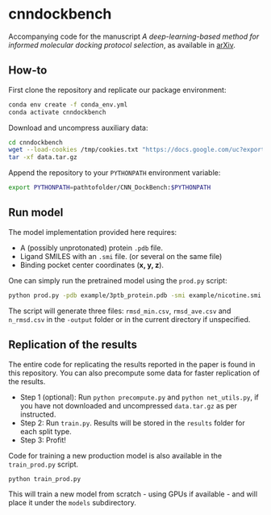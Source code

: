 # cnndockbench

Accompanying code for the manuscript _A deep-learning-based method for informed molecular docking protocol selection_, as available in [arXiv](https://arXiv).

## How-to

First clone the repository and replicate our package environment:

```bash
conda env create -f conda_env.yml
conda activate cnndockbench
```

Download and uncompress auxiliary data:

```bash
cd cnndockbench
wget --load-cookies /tmp/cookies.txt "https://docs.google.com/uc?export=download&confirm=$(wget --quiet --save-cookies /tmp/cookies.txt --keep-session-cookies --no-check-certificate 'https://docs.google.com/uc?export=download&id=1bUz4ZIzwNZgU67gsgOYlb4v1l2CrN5zk' -O- | sed -rn 's/.*confirm=([0-9A-Za-z_]+).*/\1\n/p')&id=1bUz4ZIzwNZgU67gsgOYlb4v1l2CrN5zk" -O data.tar.gz && rm -rf /tmp/cookies.txt
tar -xf data.tar.gz
```

Append the repository to your `PYTHONPATH` environment variable:

```bash
export PYTHONPATH=pathtofolder/CNN_DockBench:$PYTHONPATH
```

## Run model

The model implementation provided here requires:

- A (possibly unprotonated) protein `.pdb` file.
- Ligand SMILES with an `.smi` file. (or several on the same file)
- Binding pocket center coordinates (__x, y, z__).

One can simply run the pretrained model using the `prod.py` script:

```bash
python prod.py -pdb example/3ptb_protein.pdb -smi example/nicotine.smi -x -1.759 -y 14.461 -z 16.916 -output example/
```

The script will generate three files: `rmsd_min.csv`, `rmsd_ave.csv` and `n_rmsd.csv` in the `-output` folder or in the current directory if unspecified.

## Replication of the results

The entire code for replicating the results reported in the paper is found in this repository. You can also precompute some data for faster replication of the results.

- Step 1 (optional): Run `python precompute.py` and `python net_utils.py`, if you have not downloaded and uncompressed `data.tar.gz` as per instructed.
- Step 2: Run `train.py`. Results will be stored in the `results` folder for each split type.
- Step 3: Profit!

Code for training a new production model is also available in the `train_prod.py` script.

```bash
python train_prod.py
```

This will train a new model from scratch - using GPUs if available - and will place it under the `models` subdirectory.
